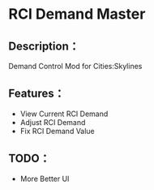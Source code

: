 # RCI Demand Master

## Description：
Demand Control Mod for Cities:Skylines

## Features：
* View Current RCI Demand
* Adjust RCI Demand
* Fix RCI Demand Value

## TODO：
* More Better UI